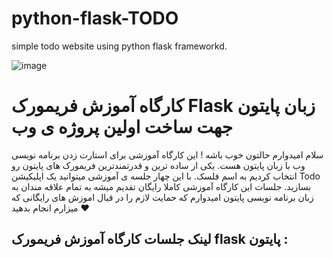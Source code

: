 # python-flask-TODO
simple todo website using python flask frameworkd.

![image](https://github.com/nikzad-avasam/python-flask-TODO/assets/13311003/d262295a-92f3-480a-a5f2-f5cb33f4d503)

# کارگاه آموزش فریمورک Flask زبان پایتون جهت ساخت اولین پروژه ی وب

سلام امیدوارم حالتون خوب باشه ! این کارگاه آموزشی برای استارت زدن برنامه نویسی وب با زبان پایتون هست. یکی از ساده ترین و قدرتمندترین فریمورک های پایتون رو انتخاب کردیم به اسم فلسک. با این چهار جلسه ی آموزشی میتوانید یک اپلیکیشن Todo بسازید.
جلسات این کارگاه آموزشی کاملا رایگان تقدیم میشه به تمام علاقه مندان به زبان برنامه نویسی پایتون
امیدوارم که حمایت لازم را در قبال اموزش های رایگانی که میزارم انجام بدهید ❤️

## لینک جلسات کارگاه آموزش فریمورک flask پایتون : 


